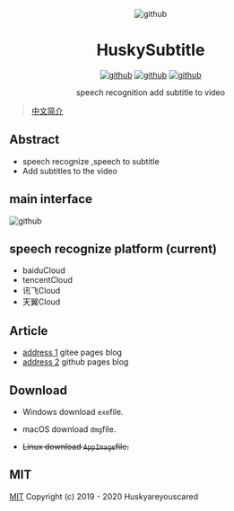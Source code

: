 <div align="center">

![github](https://raw.githubusercontent.com/huskyareyouscared/subtitle/master/build/icons/256x256.png)
# HuskySubtitle
[![github](https://badgen.net/github/release/huskyareyouscared/subtitle)](https://github.com/huskyAreYouScared/subtitle/releases)
[![github](https://badgen.net/github/assets-dl/huskyAreYouScared/subtitle)](https://github.com/huskyAreYouScared/subtitle/releases)
[![github](https://badgen.net/github/license/huskyAreYouScared/subtitle)](https://www.mit-license.org/)
<center>speech recognition add subtitle to video
<center>
</div>

> [中文简介](./static/README.md)

## Abstract
* speech recognize ,speech to subtitle
* Add subtitles to the video

## main interface
![github](https://raw.githubusercontent.com/huskyareyouscared/subtitle/master/dist/husky-subtitle.png)

## speech recognize platform (current)
* baiduCloud
* tencentCloud
* 讯飞Cloud
* 天翼Cloud
## Article
* [address 1](https://husky_are_you_scared.gitee.io/blog/subtitle/) gitee pages blog
* [address 2](https://huskyareyouscared.github.io/blog/subtitle/ ) github pages blog

## Download
* Windows download `exe`file.

* macOS download `dmg`file.

* ~~Linux download `AppImage`file.~~

## MIT

[MIT](http://opensource.org/licenses/MIT)
Copyright (c) 2019 - 2020 Huskyareyouscared
